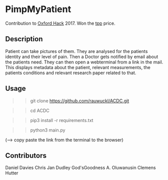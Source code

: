 # PimpMyPatient
Contribution to [Oxford Hack](http://oxfordhack.com/) 2017. Won the [tpp](https://www.tpp-uk.com/) price. 


## Description
Patient can take pictures of them. They are analysed for the patients identity and their level of pain.
Then a Doctor gets notified by email about the patients need. They can then open a webterminal from a link in the mail.
This displays metadata about the patient, relevant measurements, the patients conditions and relevant research paper related to that.

## Usage
>> git clone https://github.com/rauwuckl/ACDC.git

>> cd ACDC

>> pip3 install -r requirements.txt

>> python3 main.py

(--> copy paste the link from the terminal to the browser)

## Contributors
Daniel Davies
Chris Jan Dudley
God'sGoodness A. Oluwanusin
Clemens Hutter
